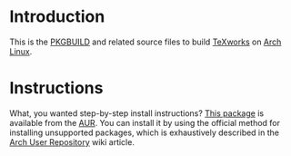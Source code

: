 # Introduction

This is the [PKGBUILD](https://wiki.archlinux.org/index.php/PKGBUILD) and
related source files to build [TeXworks](http://www.tug.org/texworks/) on
[Arch Linux](https://www.archlinux.org).

# Instructions

What, you wanted step-by-step install instructions? [This
package](https://aur.archlinux.org/packages/texworks/) is available from the
[AUR](https://aur.archlinux.org/). You can install it by using the official
method for installing unsupported packages, which is exhaustively described in
the [Arch User Repository](https://wiki.archlinux.org/index.php/Arch_User_Repository)
wiki article.
